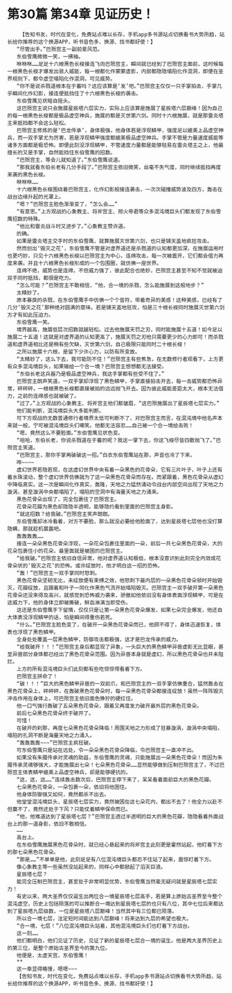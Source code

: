 # 第30篇 第34章 见证历史！
        【告知书友，时代在变化，免费站点难以长存，手机app多书源站点切换看书大势所趋，站长给你推荐的这个换源APP，听书音色多、换源、找书都好使！】
       “尽管出手。”巴殒宫主一副前辈风范。
       东伯雪鹰微微一笑，一拂袖。
       咻咻咻……足足十六根黑色长梭接连飞向巴殒宫主，瞬间就已经到了巴殒宫主面前，这时候每一根黑色长梭才爆发出骇人威能，每一根都化作蒙蒙虚影，内部都隐隐塌陷化作混洞，即便在圣界规则下，都令虚空塌陷化作混洞，可见威势。
       “你不是说杀戮道根本在于蓄吗？这应该算是‘发’吧。”巴殒宫主仅仅一只手掌拍击，手掌几乎瞬间化作幻影，接连便抵挡住了十六根黑色长梭的袭击。
       东伯雪鹰见状暗自摇头。
       这巴殒宫主说只会施展星辰塔六层实力，实际上应该算是施展了星辰塔六层巅峰！因为自己的每一根黑色长梭都是极品虚空神兵，施展的都是灭世第六剑。同时十六根施展，就是那雷炎塔主来抵挡都不会这么轻松。
       巴殒宫主修炼的是‘巴龙传承’，身体极强，他身体若是浮现鳞甲，强度足以媲美上品虚空神兵，而一双手掌尤为厉害，若是浮现鳞甲强度都媲美极品虚空神兵。手掌不管是力量速度威能等诸多方面都是极恐怖。即便此刻没浮现鳞甲，不管速度力量都是能够轻易在雷炎塔主之上，他最擅长的又是手掌，自然能挡住东伯雪鹰的招数。
       “巴殒宫主，等会儿就知道了。”东伯雪鹰说道。
       “那我就看东伯长老有几分手段了。”巴殒宫主依旧微笑，丝毫不失气度，同时继续抵挡再度来袭的黑色长梭。
       咻咻咻……
       十六根黑色长梭围绕着巴殒宫主，化作幻影般接连袭击，一次次碰撞威势波及四方，轰击在战台边缘升起的光罩上。
       “嗯？”巴殒宫主脸色渐渐变了，“怎么会……”
       “有意思。”上方观战的心象教主、将斧宫主、邢火帝君等众多混沌境巨头们都发现了东伯雪鹰招数的特殊。
       “他比和雷炎战斗时又进步了。”心象教主赞许道。
       的确。
       如果是雷炎塔主交手时的东伯雪鹰，就算施展灭世第六剑，也只是铺天盖地疯狂攻击。
       然而创出‘毁灭之花’，东伯雪鹰不管是对虚界道还是杀戮道的认知都更加深，在施展运用时也更巧妙，只见十六根黑色长梭以巴殒宫主为中心，连绵攻击，每一次被震开，它们都会借力再度来袭。并且十六根黑色长梭形成的一个包围圈，就仿佛一座世界。
       连绵不绝，威势也是连绵，不但威力强了，彼此配合也绝妙，巴殒宫主甚至不知不觉就被迫双手同时抵挡，都很是吃力。
       “怎么可能？”巴殒宫主不敢相信，“他，合一境的杀戮，怎么能施展到这般地步？”
       太精妙了。
       原本暴戾的杀戮，在东伯雪鹰手中仿佛一个个音符，带着奇异的美感！这种美感，已经有了几分‘毁灭之花’那种绝对圆满的意味。若是铺天盖地狂攻，怕是三十根长梭同时施展灭世第六剑方才有如此压迫力。
       东伯雪鹰一笑。
       境界越高，施展低层次招数就越轻松。过去他施展天罚之刃，同时能施展十五道！如今足以施展二十五道！这就是对虚界道的认知更高了，施展天罚之刃他只需要更少的心力即可！而杀戮道和虚界道相比还是稍有些欠缺，灭世第六剑，自己极限只能同时二十根长梭！
       之所以施展十六根，是留下少许心力，以防有所变故。
       “太精妙了，这么下去，我可能防不住！”巴殒宫主有些焦急，在无数修行者观看下，上方更有众多混沌境巨头，如果输给一个合一境？巴殒宫主想想都无法接受。
       “东伯长老这兵器乃是极品虚空神兵，我这手掌都有些受不住了。”
       巴殒宫主朗声笑道，一双手掌却浮现了黑色鳞甲，手掌直接拍击开去，每一击威势都恐怖异常，砰砰砰，一根根黑色长梭都直接被拍的远远抛飞开去。因为彼此威能差距太大，根本无法借力，之前的连绵感也就被破了。
       “过了。”上方观战的心象教主、将斧宫主他们都皱眉，“这巴殒施展出了星辰塔七层实力。”
       他们能判断，混沌境巨头大多能判断。
       可下方观战的无数普通修行者境界太低可判断不了，对巴殒宫主而言，在混沌境中他名声本来就一般，宁可被混沌境巨头们嘲笑。他都无法容忍……自己被一个合一境给击败！
       “嗯，竟然这么不要脸面。”东伯雪鹰见状色变。
       “哈哈，东伯长老，你说杀戮道在于蓄的呢？我这一掌下去，你这飞梭尽皆四散抛飞了。”巴殒宫主笑道。
       “巴殒宫主，那你手掌再破破这一招。”白衣东伯雪鹰站在那，声音也冷了下来。
       哗~~~~
       虚幻世界若隐若现，在这虚幻世界中央有着一朵黑色的花骨朵，它有三片叶子，叶子上还有着水珠滚动，整个虚幻世界仿佛就为了这一朵黑色花骨朵而存在。而紧跟着，黑色花骨朵从虚幻中降临真实。这一次是瞬间化作真实，轰隆，天地之力猛然涌动令战台内部空间出现了天地之力漩涡，甚至漩涡中央都塌陷了，塌陷的空洞中有海量天地之力涌来。
       黑色花骨朵出现了，完全包裹住了巴殒宫主。
       花骨朵花瓣为黑色却隐隐半透明，能够隐约看到里面的巴殒宫主身影。
       “就这招数？给我破。”巴殒宫主笑声朗朗。
       东伯雪鹰却冰冷看着，对方不要脸，那么就没必要给他脸面了，达到星辰塔七层他也没打算隐瞒，那就趁机展露吧。
       轰轰轰轰……
       接连一朵朵黑色花骨朵浮现，一朵花朵包裹住里面的一朵，前后一共七朵黑色花骨朵，大的花朵包裹住小的花朵，最里面就是被困的巴殒宫主。
       “给我破。”巴殒宫主依旧自信异常，他对虚界道认知极低，根本没意识到此刻完全内敛成花骨朵状的‘毁灭之花’的恐怖。或许绽放时，他才明白这一招的恐怖。
       “轰！”巴殒宫主一双手掌同时怒刺。
       黑色花骨朵坚韧无比，未绽放便有束缚之效，他怒刺下最内层的一朵黑色花骨朵顿时开始毁灭，花瓣绽放，且跟着和叶子一同化作黑色气流开始塌陷毁灭。巴殒宫主一双手破开第一朵黑色花骨朵还没来得及高兴，就感觉到恐怖威力袭来，骄傲如他依旧没有身体表面浮现鳞甲，可是在这威力下，他的身体立即被撕破，鲜血淋漓当即受伤。
       这还是东伯雪鹰手下留情，仅仅只是让第一朵黑色花骨朵爆发，如果七朵完全爆发，他还自大体表没浮现鳞甲的话，怕是瞬间得重伤若死。
       “什么。”巴殒宫主脸色变了，在破开一朵黑色花骨朵而已，他顾不得了，身体迅速恢复，体表也浮现了黑色鳞甲。
       全身处处覆盖一层黑色鳞甲，防御攻击都极强，这才是巴龙传承的威力。
       “给我破开！！！”巴殒宫主身后都显现了异象，一头巨大的黑色鳞甲异兽虚影无比显眼，甚至异兽部分身体都已经出了黑色花骨朵范围。因为异兽本身就是虚幻，所以黑色花骨朵也并未阻拦。
       上方的所有混沌境巨头们此刻都有些吃惊惊愕看着下方。
       巴殒宫主拼命了！
       “破！！！”巨大的黑色鳞甲异兽的一双前爪，和巴殒宫主的一双手掌仿佛重合，猛然轰击在黑色花骨朵上，砰砰砰，在轰破黑色花骨朵时，每一朵黑色花骨朵都接连绽放！虽然一阵阵毁灭冲击作用在身体上，可巴殒宫主依旧面色狰狞的硬扛住。
       他一口气强行轰破了五朵黑色花骨朵，跟着又再度发力破开最外层的黑色花骨朵。
       前后七朵黑色花骨朵终于破开了。
       可惜！
       在破开的刹那，再度七朵黑色花骨朵降临！周围天地之力形成了狂暴漩涡，漩涡中央塌陷，塌陷的孔洞不断是海量天地之力涌入。
       “轰轰轰轰~~~”巴殒宫主疯狂破。
       可东伯雪鹰只是站在远处，令一朵朵黑色花骨朵降临，令巴殒宫主一直冲不出。
       如果没有朱魇传承对灵魂的助益，东伯雪鹰的灵魂，只能施展出一朵黑色花骨朵！而因为朱魇传承灵魂够强大，才能施展出七朵！七朵黑色花骨朵……显然能够做到压制巴殒宫主了，不过巴殒宫主体表鳞甲媲美上品虚空神兵，却是能够硬抗的。
       “这，这，这……”连续轰击数次后，巴殒宫主停下来了，呆呆看着面前巨大的黑色花瓣。
       七朵黑色花骨朵，一朵包裹一朵，依旧将他困住。
       他身体防御强又如何，竟然都杀不出去。
       他堂堂混沌境巨头，星辰塔七层实力，竟然被困在这七朵花内，都出不去了！他全力以赴不但赢不了，竟然还处于下风？只能仗着鳞甲保命而已。
       “他，他难道达到了星辰塔七层？”巴殒宫主透过半透明的巨大的黑色花瓣，隐隐看着外面战台上的那一道身影，依旧不敢相信。
       ……
       高台上。
       在东伯雪鹰施展黑色花骨朵时，就已经心悬起来的将斧宫主此刻更是霍然站起，他盯着下方的那七朵黑色花骨朵。
       “那是……”不单单是他，此刻足足有八位混沌境巨头都忍不住站了起来，震惊盯着下方。
       像心象教主等一些虽然没站起来的，同样心中都掀起了滔天巨浪。
       星辰塔七层？
       能完全压制巴殒宫主，甚至处于非常明显优势，东伯雪鹰当然毫无疑问就是星辰塔七层实力！
       有史以来，两大圣界仅仅诞生出两位合一境星辰塔七层高手，若是算上原始古圣界至今整个混沌虚空，历史上包括陨落的可以推断合一境达到星辰塔七层的也只有八位，其中七位后来都达到了星辰塔九层级数，一位是星辰塔八层巅峰！当然其中有三位都已陨落。
       所以合一境七层，注定短时间能达到八层巅峰！将来达到九层的希望也极大。
       “合一境，七层！”八位混沌境巨头站着，其他混沌境巨头们也盯着下方战台。
       这一刻……
       他们都明白，他们见证了历史，见证了新的星辰塔七层合一境的诞生。他是两大圣界历史上的第三位，是整个原始古圣界至今的第九位。
       他便是，太虚天宫，东伯雪鹰！
       **
       这一章显得略慢，嗯嗯~~~
       【告知书友，时代在变化，免费站点难以长存，手机app多书源站点切换看书大势所趋，站长给你推荐的这个换源APP，听书音色多、换源、找书都好使！】